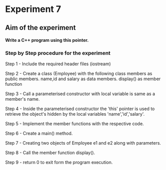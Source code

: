 # Experiment 7  
## Aim of the experiment
#### Write a C++ program using this pointer.
### Step by Step procedure for the experiment
Step 1 - Include the required header files (iostream)

Step 2 - Create a class (Employee) with the following class members as public members.
name,id and salary as data members.
display() as member function

Step 3 - Call a parameterised constructor with local variable is same as a member's name.

Step 4 - Inside the parameterised constructor the 'this' pointer is used to retrieve the object's hidden by the local variables 'name','id','salary'.

Step 5 - Implement the member functions with the respective code.

Step 6 - Create a main() method. 

Step 7 - Creating two objects of Employee e1 and e2 along with parameters.

Step 8 - Call the member function display().

Step 9 - return 0 to exit form the program execution. 
